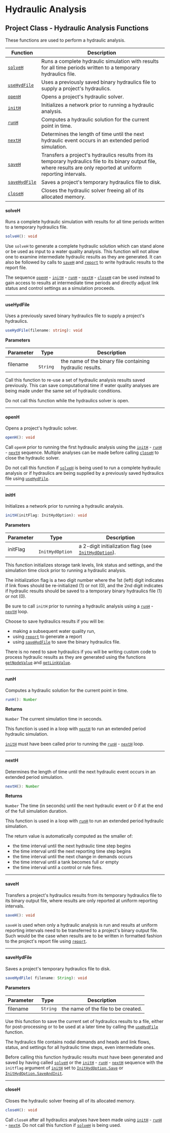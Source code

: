 # Hydraulic Analysis

## Project Class - Hydraulic Analysis Functions

These functions are used to perform a hydraulic analysis.

| Function                                            | Description                                                                                                                                                            |
| --------------------------------------------------- | ---------------------------------------------------------------------------------------------------------------------------------------------------------------------- |
| <a href="#solveH"><code>solveH</code></a>           | Runs a complete hydraulic simulation with results for all time periods written to a temporary hydraulics file.                                                         |
| <a href="#useHydFile"><code>useHydFile</code></a>   | Uses a previously saved binary hydraulics file to supply a project's hydraulics.                                                                                       |
| <a href="#openH"><code>openH</code></a>             | Opens a project's hydraulic solver.                                                                                                                                    |
| <a href="#initH"><code>initH</code></a>             | Initializes a network prior to running a hydraulic analysis.                                                                                                           |
| <a href="#runH"><code>runH</code></a>               | Computes a hydraulic solution for the current point in time.                                                                                                           |
| <a href="#nextH"><code>nextH</code></a>             | Determines the length of time until the next hydraulic event occurs in an extended period simulation.                                                                  |
| <a href="#saveH"><code>saveH</code></a>             | Transfers a project's hydraulics results from its temporary hydraulics file to its binary output file, where results are only reported at uniform reporting intervals. |
| <a href="#savehydfile"><code>saveHydFile</code></a> | Saves a project's temporary hydraulics file to disk.                                                                                                                   |
| <a href="#closeh"><code>closeH</code></a>           | Closes the hydraulic solver freeing all of its allocated memory.                                                                                                       |

#### solveH

Runs a complete hydraulic simulation with results for all time periods written to a temporary hydraulics file.

```typescript
solveH(): void
```

Use `solveH` to generate a complete hydraulic solution which can stand alone or be used as input to a water quality analysis. This function will not allow one to examine intermediate hydraulic results as they are generated. It can also be followed by calls to <a href="#saveH"><code>saveH</code></a> and <a href="Reporting-Functions#report"><code>report</code></a> to write hydraulic results to the report file.

The sequence <a href="#openH"><code>openH</code></a> - <a href="#initH"><code>initH</code></a> - <a href="#runH"><code>runH</code></a> - <a href="#nextH"><code>nextH</code></a> - <a href="#closeH"><code>closeH</code></a> can be used instead to gain access to results at intermediate time periods and directly adjust link status and control settings as a simulation proceeds.

---

#### useHydFile

Uses a previously saved binary hydraulics file to supply a project's hydraulics.

```typescript
useHydFile(filename: string): void
```

**Parameters**

| Parameter | Type                 | Description                                               |
| --------- | -------------------- | --------------------------------------------------------- |
| filename  | <code> String</code> | the name of the binary file containing hydraulic results. |

Call this function to re-use a set of hydraulic analysis results saved previously. This can save computational time if water quality analyses are being made under the same set of hydraulic conditions.

Do not call this function while the hydraulics solver is open.

---

#### openH

Opens a project's hydraulic solver.

```typescript
openH(): void
```

Call `openH` prior to running the first hydraulic analysis using the <a href="#initH"><code>initH</code></a> - <a href="#runH"><code>runH</code></a> - <a href="#nextH"><code>nextH</code></a> sequence. Multiple analyses can be made before calling <a href="#closeH"><code>closeH</code></a> to close the hydraulic solver.

Do not call this function if <a href="#solveH"><code>solveH</code></a> is being used to run a complete hydraulic analysis or if hydraulics are being supplied by a previously saved hydraulics file using <a href="#useHydFile"><code>useHydFile</code></a>.

---

#### initH

Initializes a network prior to running a hydraulic analysis.

```typescript
initH(initFlag: InitHydOption): void
```

**Parameters**

| Parameter | Type                        | Description                                                                                                  |
| --------- | --------------------------- | ------------------------------------------------------------------------------------------------------------ |
| initFlag  | <code> InitHydOption</code> | a 2-digit initialization flag (see <a href="Enumerated-Types#InitHydOption"><code>InitHydOption</code></a>). |

This function initializes storage tank levels, link status and settings, and the simulation time clock prior to running a hydraulic analysis.

The initialization flag is a two digit number where the 1st (left) digit indicates if link flows should be re-initialized (1) or not (0), and the 2nd digit indicates if hydraulic results should be saved to a temporary binary hydraulics file (1) or not (0).

Be sure to call `initH` prior to running a hydraulic analysis using a <a href="#runH"><code>runH</code></a> - <a href="#nextH"><code>nextH</code></a> loop.

Choose to save hydraulics results if you will be:

- making a subsequent water quality run,
- using <a href="Reporting-Functions#report"><code>report</code></a> to generate a report
- using <a href="#saveHydFile"><code>saveHydFile</code></a> to save the binary hydraulics file.

There is no need to save hydraulics if you will be writing custom code to process hydraulic results as they are generated using the functions <a href="Network-Node-Functions#getNodeValue"><code>getNodeValue</code></a> and <a href="Network-Link-Functions#getLinkValue"><code>getLinkValue</code></a>.

---

#### runH

Computes a hydraulic solution for the current point in time.

```typescript
runH(): Number
```

**Returns**

<code>Number</code>
The current simulation time in seconds.

This function is used in a loop with <a href="#nextH"><code>nextH</code></a> to run an extended period hydraulic simulation.

<a href="#initH"><code>initH</code></a> must have been called prior to running the <a href="#runH"><code>runH</code></a> - <a href="#nextH"><code>nextH</code></a> loop.

---

#### nextH

Determines the length of time until the next hydraulic event occurs in an extended period simulation.

```typescript
nextH(): Number
```

**Returns**

<code>Number</code>
The time (in seconds) until the next hydraulic event or 0 if at the end of the full simulation duration.

This function is used in a loop with <a href="#runH"><code>runH</code></a> to run an extended period hydraulic simulation.

The return value is automatically computed as the smaller of:

- the time interval until the next hydraulic time step begins
- the time interval until the next reporting time step begins
- the time interval until the next change in demands occurs
- the time interval until a tank becomes full or empty
- the time interval until a control or rule fires.

---

#### saveH

Transfers a project's hydraulics results from its temporary hydraulics file to its binary output file, where results are only reported at uniform reporting intervals.

```typescript
saveH(): void
```

`saveH` is used when only a hydraulic analysis is run and results at uniform reporting intervals need to be transferred to a project's binary output file. Such would be the case when results are to be written in formatted fashion to the project's report file using <a href="Reporting-Functions#report"><code>report</code></a>.

---

#### saveHydFile

Saves a project's temporary hydraulics file to disk.

```typescript
saveHydFile( filename: String): void
```

**Parameters**

| Parameter | Type                 | Description                         |
| --------- | -------------------- | ----------------------------------- |
| filename  | <code> String</code> | the name of the file to be created. |

Use this function to save the current set of hydraulics results to a file, either for post-processing or to be used at a later time by calling the <a href="#useHydFile"><code>useHydFile</code></a> function.

The hydraulics file contains nodal demands and heads and link flows, status, and settings for all hydraulic time steps, even intermediate ones.

Before calling this function hydraulic results must have been generated and saved by having called <a href="#solveH"><code>solveH</code></a> or the <a href="#initH"><code>initH</code></a> - <a href="#runH"><code>runH</code></a> - <a href="#nextH"><code>nextH</code></a> sequence with the `initflag` argument of <a href="#initH"><code>initH</code></a> set to <a href="Enumerated-Types#InitHydOption"><code>InitHydOption.Save</code></a> or <a href="Enumerated-Types#InitHydOption"><code>InitHydOption.SaveAndInit</code></a>.

---

#### closeH

Closes the hydraulic solver freeing all of its allocated memory.

```typescript
closeH(): void
```

Call `closeH` after all hydraulics analyses have been made using <a href="#initH"><code>initH</code></a> - <a href="#runH"><code>runH</code></a> - <a href="#nextH"><code>nextH</code></a>. Do not call this function if <a href="#solveH"><code>solveH</code></a> is being used.
